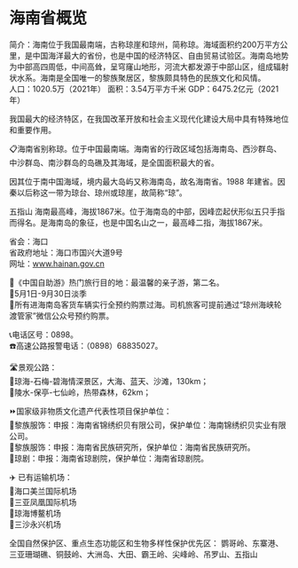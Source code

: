 # 海南省概览  
简介：海南位于我国最南端，古称琼崖和琼州，简称琼。海域面积约200万平方公里，是中国海洋最大的省份，也是中国的经济特区、自由贸易试验区。海南岛地势为中部高四周低，中间高耸，呈穹窿山地形，河流大都发源于中部山区，组成辐射状水系。海南是全国唯一的黎族聚居区，黎族颇具特色的民族文化和风情。  
人口：1020.5万（2021年）
面积：3.54万平方千米
GDP：6475.2亿元（2021年）
  
我国最大的经济特区，在我国改革开放和社会主义现代化建设大局中具有特殊地位和重要作用。  

📋海南省别称琼。位于中国最南端。海南省的行政区域包括海南岛、西沙群岛、中沙群岛、南沙群岛的岛礁及其海域，是全国面积最大的省。  
  
因其位于南中国海域，境内最大岛屿又称海南岛，故名海南省。1988 年建省。因秦以后称这一带为琼台、琼州或琼崖，故简称“琼”。  
  
五指山
海南最高峰，海拔1867米。位于海南岛的中部，因峰峦起伏形似五只手指而得名。是海南岛的象征，也是中国名山之一，最高峰二指，海拔1867米。  

省会：海口  
省政府地址：海口市国兴大道9号  
网址：<a href="http://www.hainan.gov.cn" target="_blank">www.hainan.gov.cn</a>  

🧾《中国自助游》热门旅行目的地：最温馨的亲子游，第二名。  
🧭5月1日-9月30日淡季  
🚌所有进海南岛客货车辆实行全预约购票过海。司机旅客可提前通过“琼州海峡轮渡管家”微信公众号预约购票。  

📞电话区号：0898。  
☎️高速公路报警电话：（0898）68835027。  

🛣️景观公路：  
🔸琼海-石梅-碧海情深景区，大海、蓝天、沙滩，130km；  
🔸陵水-保亭-七仙岭，热带森林，62km；  

⏩国家级非物质文化遗产代表性项目保护单位：  
🔸黎族服饰：申报：海南省锦绣织贝有限公司，保护单位：海南锦绣织贝实业有限公司。  
🔸黎族服饰：申报：海南省民族研究所，保护单位：海南省民族研究所。  
🔸琼剧：申报：海南省琼剧院，保护单位：海南省琼剧院。  

✈️ 已有运输机场：  
🔸海口美兰国际机场  
🔸三亚凤凰国际机场  
🔸琼海博鳌机场  
🔸三沙永兴机场  

全国自然保护区、重点生态功能区和生物多样性保护优先区：
鹦哥岭、东寨港、三亚珊瑚礁、铜鼓岭、大洲岛、大田、霸王岭、尖峰岭、吊罗山、五指山